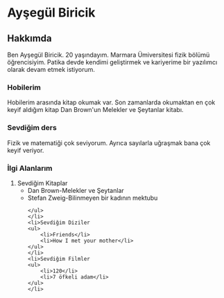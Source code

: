 <h1>Ayşegül Biricik</h1>
<!--Hakkımda kısmı ve alt başlıklar var.-->
<h2>Hakkımda</h2>
<p>Ben Ayşegül Biricik. 20 yaşındayım. Marmara Ümiversitesi fizik bölümü öğrencisiyim. Patika devde kendimi geliştirmek ve kariyerime bir yazılımcı olarak devam etmek istiyorum.</p>
<h3>Hobilerim</h3>
<p>Hobilerim arasında kitap okumak var. Son zamanlarda okumaktan en çok keyif aldığım kitap Dan Brown'un Melekler ve Şeytanlar kitabı.</p>
<h3>Sevdiğim ders</h3>
<p>Fizik ve matematiği çok seviyorum. Ayrıca sayılarla uğraşmak bana çok keyif veriyor.</p>

<h3>İlgi Alanlarım</h3>
<ol>
    <li>Sevdiğim Kitaplar
    <ul>
        <li>Dan Brown-Melekler ve Şeytanlar</li>
        <li>Stefan Zweig-Bilinmeyen bir kadının mektubu</li>

    </ul>
    </li>
    <li>Sevdiğim Diziler
    <ul>
        <li>Friends</li>
        <li>How I met your mother</li>
    </ul>
    </li>
    <li>Sevdiğim Filmler
    <ul>
        <li>120</li>
        <li>7 öfkeli adam</li>
    </ul>
    </li>
</ol>

